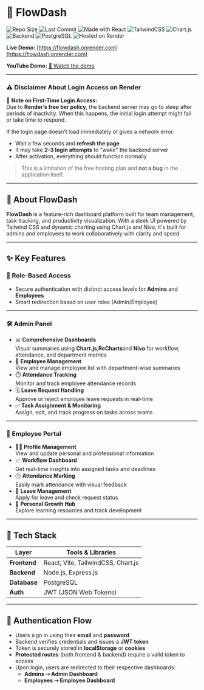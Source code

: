 # 🚀 FlowDash

![Repo Size](https://img.shields.io/github/repo-size/aditya-singh2005/FlowDash)
![Last Commit](https://img.shields.io/github/last-commit/aditya-singh2005/FlowDash)
![Made with React](https://img.shields.io/badge/frontend-React-blue)
![TailwindCSS](https://img.shields.io/badge/styled%20with-Tailwind%20CSS-38B2AC.svg)
![Chart.js](https://img.shields.io/badge/visualized%20with-Chart.js-orange.svg)
![Backend](https://img.shields.io/badge/backend-Node.js-green)
![PostgreSQL](https://img.shields.io/badge/db-PostgreSQL-blue.svg)
![Hosted on Render](https://img.shields.io/badge/Hosted%20on-Render-6c47ff)

**Live Demo:** [https://flowdash.onrender.com](https://flowdash.onrender.com)

**YouTube Demo:** [🎥 Watch the demo](https://your-youtube-demo-link.com)


---

### ⚠️ Disclaimer About Login Access on Render

🚨 **Note on First-Time Login Access:**  
Due to **Render’s free tier policy**, the backend server may go to sleep after periods of inactivity. When this happens, the initial login attempt might fail or take time to respond.

If the login page doesn’t load immediately or gives a network error:

- Wait a few seconds and **refresh the page**
- It may take **2–3 login attempts** to "wake" the backend server
- After activation, everything should function normally

> This is a limitation of the free hosting plan and **not a bug** in the application itself.

---

## 🌟 About FlowDash

**FlowDash** is a feature-rich dashboard platform built for team management, task tracking, and productivity visualization. With a sleek UI powered by Tailwind CSS and dynamic charting using Chart.js and Nivo, it's built for admins and employees to work collaboratively with clarity and speed.

---

## ✨ Key Features

### 🔐 Role-Based Access
- Secure authentication with distinct access levels for **Admins** and **Employees**
- Smart redirection based on user roles (Admin/Employee)

---

### 🛠️ Admin Panel

- 📊 **Comprehensive Dashboards**  
  Visual summaries using **Chart.js**,**ReCharts**and **Nivo** for workflow, attendance, and department metrics
- 👥 **Employee Management**  
  View and manage employee list with department-wise summaries
- ⏱️ **Attendance Tracking**  
  Monitor and track employee attendance records
- 🗓️ **Leave Request Handling**  
  Approve or reject employee leave requests in real-time
- ✅ **Task Assignment & Monitoring**  
  Assign, edit, and track progress on tasks across teams

---

### 👤 Employee Portal

- 🧑‍💼 **Profile Management**  
  View and update personal and professional information
- 📈 **Workflow Dashboard**  
  Get real-time insights into assigned tasks and deadlines
- 🕒 **Attendance Marking**  
  Easily mark attendance with visual feedback
- 📅 **Leave Management**  
  Apply for leave and check request status
- 🚀 **Personal Growth Hub**  
  Explore learning resources and track development

---

## 🧰 Tech Stack

| Layer       | Tools & Libraries                       |
|-------------|-----------------------------------------|
| **Frontend** | React, Vite, TailwindCSS, Chart.js |
| **Backend**  | Node.js, Express.js                    |
| **Database** | PostgreSQL                             |
| **Auth**     | JWT (JSON Web Tokens)                  |

---

## 🔑 Authentication Flow

- Users sign in using their **email** and **password**
- Backend verifies credentials and issues a **JWT token**
- Token is securely stored in **localStorage** or **cookies**
- **Protected routes** (both frontend & backend) require a valid token to access
- Upon login, users are redirected to their respective dashboards:
  - **Admins ➝ Admin Dashboard**
  - **Employees ➝ Employee Dashboard**



